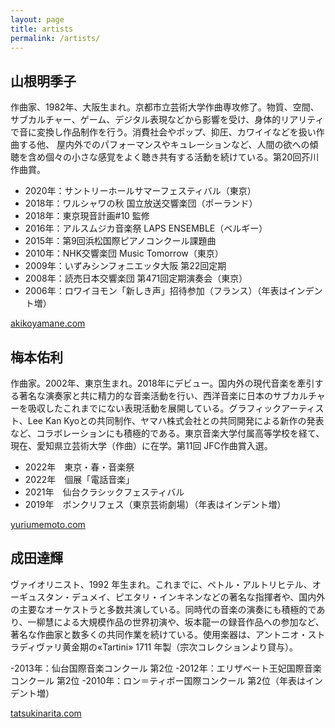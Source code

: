 ```yaml
---
layout: page
title: artists
permalink: /artists/
---
```


## 山根明季子
作曲家、1982年、大阪生まれ。京都市立芸術大学作曲専攻修了。物質、空間、サブカルチャー、ゲーム、デジタル表現などから影響を受け、身体的リアリティで音に変換し作品制作を行う。消費社会やポップ、抑圧、カワイイなどを扱い作曲する他、 屋内外でのパフォーマンスやキュレーションなど、人間の欲への傾聴を含め個々の小さな感覚をよく聴き共有する活動を続けている。第20回芥川作曲賞。

- 2020年：サントリーホールサマーフェスティバル（東京）
- 2018年：ワルシャワの秋 国立放送交響楽団（ポーランド）
- 2018年：東京現音計画#10 監修
- 2016年：アルスムジカ音楽祭 LAPS ENSEMBLE（ベルギー）
- 2015年：第9回浜松国際ピアノコンクール課題曲
- 2010年：NHK交響楽団 Music Tomorrow（東京）
- 2009年：いずみシンフォニエッタ大阪 第22回定期
- 2008年：読売日本交響楽団 第471回定期演奏会（東京）
- 2006年：ロワイヨモン「新しき声」招待参加（フランス）（年表はインデント増）

[akikoyamane.com](https://akikoyamane.com/)

## 梅本佑利
作曲家。2002年、東京生まれ。2018年にデビュー。国内外の現代音楽を牽引する著名な演奏家と共に精力的な音楽活動を行い、西洋音楽に日本のサブカルチャーを吸収したこれまでにない表現活動を展開している。グラフィックアーティスト、Lee Kan Kyoとの共同制作、ヤマハ株式会社との共同開発による新作の発表など、コラボレーションにも積極的である。東京音楽大学付属高等学校を経て、現在、愛知県立芸術大学（作曲）に在学。第11回 JFC作曲賞入選。

- 2022年　東京・春・音楽祭
- 2022年　個展「電話音楽」
- 2021年　仙台クラシックフェスティバル
- 2019年　ボンクリフェス（東京芸術劇場）（年表はインデント増）

[yuriumemoto.com](https://www.yuriumemoto.com/)

## 成田達輝
ヴァイオリニスト、1992 年生まれ。これまでに、ペトル・アルトリヒテル、オーギュスタン・デュメイ、ピエタリ・インキネンなどの著名な指揮者や、国内外の主要なオーケストラと多数共演している。同時代の音楽の演奏にも積極的であり、一柳慧による大規模作品の世界初演や、坂本龍一の録音作品への参加など、著名な作曲家と数多くの共同作業を続けている。使用楽器は、アントニオ・ストラディヴァリ黄金期の«Tartini» 1711 年製（宗次コレクションより貸与）。

-2013年：仙台国際音楽コンクール 第2位
-2012年：エリザベート王妃国際音楽コンクール 第2位
-2010年：ロン＝ティボー国際コンクール 第2位（年表はインデント増）

[tatsukinarita.com](https://tatsukinarita.com/)

